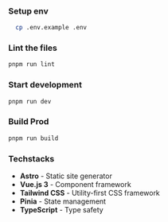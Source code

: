 ### Setup env

```bash
  cp .env.example .env
```

### Lint the files
```bash
pnpm run lint
```

### Start development
```bash
pnpm run dev
```

### Build Prod
```bash
pnpm run build
```

### Techstacks
- **Astro** - Static site generator
- **Vue.js 3** - Component framework
- **Tailwind CSS** - Utility-first CSS framework
- **Pinia** - State management
- **TypeScript** - Type safety


